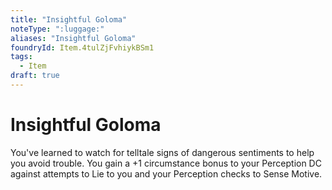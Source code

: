 ```yaml
---
title: "Insightful Goloma"
noteType: ":luggage:"
aliases: "Insightful Goloma"
foundryId: Item.4tulZjFvhiykBSm1
tags:
  - Item
draft: true
---
```


# Insightful Goloma

You've learned to watch for telltale signs of dangerous sentiments to help you avoid trouble. You gain a +1 circumstance bonus to your Perception DC against attempts to Lie to you and your Perception checks to Sense Motive.
